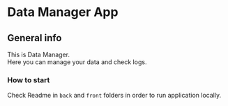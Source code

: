 # Data Manager App

## General info

This is Data Manager. <br>
Here you can manage your data and check logs.

### How to start

Check Readme in `back` and `front` folders in order to run application locally.
